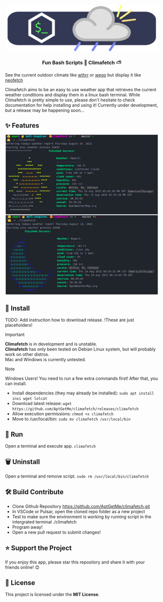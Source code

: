 <div align="center">

<img src="./assets/Climafetch_Logo.png" alt="Climafetch Logo" style="width:500px;height:auto;">

### Fun Bash Scripts 📃  Climafetch  ⛅

</div>

See the current outdoor climate like [wthrr](https://github.com/ttytm/wthrr-the-weathercrab) or [wego](https://github.com/schachmat/wego) but display it like [neofetch](https://github.com/dylanaraps/neofetch)

Climafetch aims to be an easy to use weather app that retrieves the current weather conditions and display them in a linux bash terminal. While Climafetch is pretty simple to use, please don't hesitate to check documentation for help installing and using it! Currently under development, but a release may be happening soon...

## ✨ Features
<div align="center">

<img src="./assets/Climafetch_Sunny.png" alt="Climafetch Sunny" style="width:500px;height:auto;">
<img src="./assets/Climafetch_Night.png" alt="Climafetch Night" style="width:500px;height:auto;">

</div>

## 🧩 Install

TODO:  Add instruction how to download release.  !These are just placeholders!

>[!IMPORTANT]
>**Climafetch** is in development and is unstable.  
>**Climafetch** has only been tested on Debian Linux system, but will probably work on other distros.  
>Mac and Windows is currently untested.

>[!NOTE]
>Windows Users!  You need to run a few extra commands first!  After that, you can install.

- Install dependencies (they may already be installed):
  ```sudo apt install inxi wget lolcat```
- Download latest release:
  ```wget https://github.com/AptGetMe/climafetch/releases/climafetch```
- Allow execution permissions:
  ```chmod +x climafetch```
- Move to /usr/local/bin:
  ```sudo mv climafetch /usr/local/bin```

## 🚀 Run

Open a terminal and execute app.
```climafetch```

## 🗑️ Uninstall

Open a terminal and remove script.
```sudo rm /usr/local/bin/climafetch```

## 🛠️ Build Contribute

- Clone Github Repository https://github.com/AptGetMe/climafetch.git
- In VSCode or Pulsar, open the cloned repo folder as a new project
- Test to make sure the environment is working by running script in the intergrated terminal ./climafetch
- Program away!
- Open a new pull request to submit changes!

## ⭐ Support the Project

If you enjoy this app, please star this repository and share it with your friends online! 😊

## 📝 License
This project is licensed under the **MIT License**. 

